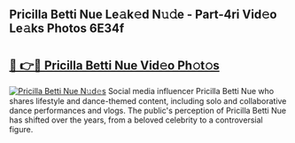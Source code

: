 ## Pricilla Betti Nue Le𝚊k𝚎d N𝚞𝚍e - Part-4ri Vid𝚎o Le𝚊ks Photos 6E34f

# <h2><a href="http://fb9o4l.evod.top/?m=Pricilla+Betti+Nue">🔗 👉🔴 Pricilla Betti Nue Vid𝚎o Ph𝚘t𝚘s</a></h2>

[![Pricilla Betti Nue N𝚞d𝚎s](https://i.imgur.com/8V9OHl7.gif)](http://fb9o4l.evod.top/?m=Pricilla+Betti+Nue)
Social media influencer Pricilla Betti Nue who shares lifestyle and dance-themed content, including solo and collaborative dance performances and vlogs. The public's perception of Pricilla Betti Nue has shifted over the years, from a beloved celebrity to a controversial figure. 
